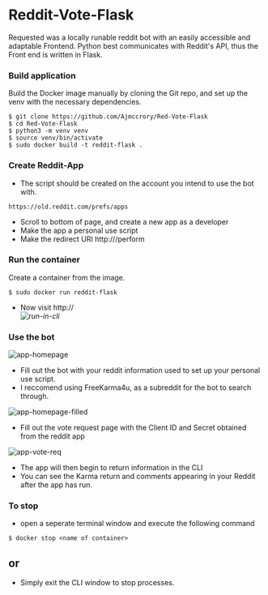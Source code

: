 # Reddit-Vote-Flask
Requested was a locally runable reddit bot with an easily accessible and adaptable Frontend. Python best communicates with Reddit's API, thus the Front end is written in Flask.

### Build application
Build the Docker image manually by cloning the Git repo, and set up the venv with the necessary dependencies.
```
$ git clone https://github.com/Ajmccrory/Red-Vote-Flask
$ cd Red-Vote-Flask
$ python3 -m venv venv
$ source venv/bin/activate
$ sudo docker build -t reddit-flask .
```
### Create Reddit-App
* The script should be created on the account you intend to use the bot with.
```
https://old.reddit.com/prefs/apps
```
* Scroll to bottom of page, and create a new app as a developer
* Make the app a personal use script
* Make the redirect URI http://<local container url>/perform
### Run the container
Create a container from the image.
```
$ sudo docker run reddit-flask
```
* Now visit http://<address from docker cli>
![run-in-cli](https://user-images.githubusercontent.com/93270610/191367840-6f040530-1265-4449-a601-38a8c3858aad.png)

### Use the bot

![app-homepage](https://user-images.githubusercontent.com/93270610/191361501-282eebf2-729f-43a0-8572-1cdaaaced16a.png)

* Fill out the bot with your reddit information used to set up your personal use script.
* I reccomend using FreeKarma4u, as a subreddit for the bot to search through.

![app-homepage-filled](https://user-images.githubusercontent.com/93270610/191364902-2b3914f1-23d0-4f5a-b65b-72dfb432f6c4.png)

* Fill out the vote request page with the Client ID and Secret obtained from the reddit app

![app-vote-req](https://user-images.githubusercontent.com/93270610/191364934-42a969bf-9775-4591-891e-912ced2bc0d3.png)

* The app will then begin to return information in the CLI
* You can see the Karma return and comments appearing in your Reddit after the app has run.
### To stop
* open a seperate terminal window and execute the following command
```
$ docker stop <name of container>
```
## or
* Simply exit the CLI window to stop processes.


